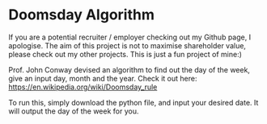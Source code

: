 # Doomsday Algorithm 

If you are a potential recruiter / employer checking out my Github page, I apologise. The aim of this project is not to maximise shareholder value, please check out my other projects. 
This is just a fun project of mine:)

Prof. John Conway devised an algorithm to find out the day of the week, give an input day, month and the year. Check it out here: https://en.wikipedia.org/wiki/Doomsday_rule

To run this, simply download the python file, and input your desired date. It will output the day of the week for you.

